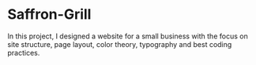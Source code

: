 # Saffron-Grill
In this project, I designed a website for a small business with the focus on site structure, page layout, color theory, typography and best coding practices.
